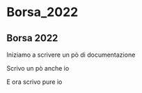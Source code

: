# Borsa_2022

## Borsa 2022

Iniziamo a scrivere un pò di documentazione

Scrivo un pò anche io

E ora scrivo pure io

